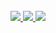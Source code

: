 <div align="center">
<br />

<a href="https://www.linkedin.com/in/chris-minsik-son/" target="_blank">
<img src=https://img.shields.io/badge/LinkedIn-0077B5?style=for-the-badge&logo=linkedin&logoColor=white />
</a> 
<a href="https://github.com/chris-minsik-son" target="_blank">
<img src=https://img.shields.io/badge/GitHub-100000?style=for-the-badge&logo=github&logoColor=white />
</a>

<a href="mailto:chris.minsik.son@gmail.com">
<img src=https://img.shields.io/badge/Gmail-chris.minsik.son%40gmail.com-D14836?style=for-the-badge&logo=gmail&logoColor=white />
</a>
</div>  

<br />
